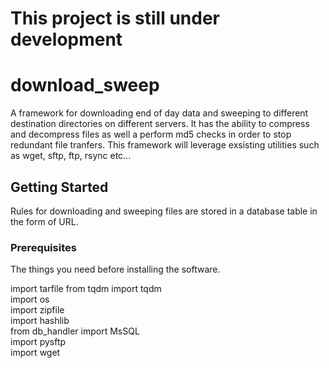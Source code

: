 # This project is still under development
# download_sweep

A framework for downloading end of day data and sweeping to different destination directories on different servers. It has the ability to compress and decompress files as well a perform md5 checks in order to stop redundant file tranfers. This framework will leverage exsisting utilities such as wget, sftp, ftp, rsync etc...

## Getting Started

Rules for downloading and sweeping files are stored in a database table in the form of URL.

### Prerequisites

The things you need before installing the software.

import tarfile 
from tqdm import tqdm <br />
import os <br />
import zipfile <br />
import hashlib <br />
from db_handler import MsSQL <br />
import pysftp <br />
import wget <br />



